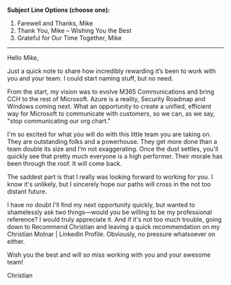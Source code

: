 
**Subject Line Options (choose one):**
1. Farewell and Thanks, Mike
2. Thank You, Mike – Wishing You the Best
3. Grateful for Our Time Together, Mike

---

Hello Mike,

Just a quick note to share how incredibly rewarding it’s been to work with you and your team.  I could start naming stuff, but no need.

From the start, my vision was to evolve M365 Communications and bring CCH to the rest of Microsoft.  Azure is a reality, Security Roadmap and Windows coming next.  What an opportunity to create a unified, efficient way for Microsoft to communicate with customers, so we can, as we say, "stop communicating our org chart."  

I'm so excited for what you will do with this little team you are taking on.  They are outstanding folks and a powerhouse.  They get more done than a team double its size and I’m not exaggerating.  Once the dust settles, you'll quickly see that pretty much everyone is a high performer.  Their morale has been through the roof.  It will come back.

The saddest part is that I really was looking forward to working for you.  I know it's unlikely, but I sincerely hope our paths will cross in the not too distant future.

I have no doubt I'll find my next opportunity quickly, but wanted to shamelessly ask two things—would you be willing to be my professional reference? I would truly appreciate it.  And if it's not too much trouble, going down to Recommend Christian and leaving a quick recommendation on my Christian Molnar | LinkedIn Profile.  Obviously, no pressure whatsoever on either.

Wish you the best and will so miss working with you and your awesome team!

Christian
